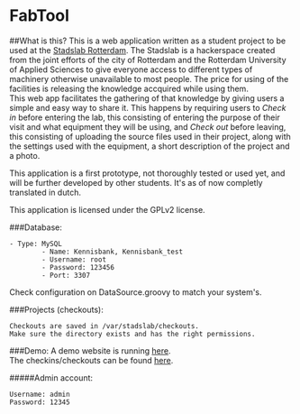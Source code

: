FabTool
===================

##What is this?
This is a web application written as a student project to be used at the 
[Stadslab Rotterdam](http://stadslabrotterdam.nl/). The Stadslab is a hackerspace created from the joint efforts of 
the city of Rotterdam and the Rotterdam University of Applied Sciences to give everyone access to different types of machinery
otherwise unavailable to most people. The price for using of the facilities is releasing the knowledge accquired while
using them.  
This web app facilitates the gathering of that knowledge by giving users a simple and easy way to share it. This happens
by requiring users to *Check in* before entering the lab, this consisting of entering the purpose of their visit and 
what equipment they will be using, and *Check out* before leaving, this consisting of uploading the source files used in
their project, along with the settings used with the equipment, a short description of the project and a photo.

This application is a first prototype, not thoroughly tested or used yet, and will be further developed by other students.
It's as of now completly translated in dutch.

This application is licensed under the GPLv2 license.

###Database:
  
	- Type: MySQL
    		- Name: Kennisbank, Kennisbank_test
			- Username: root
			- Password: 123456
			- Port: 3307

Check configuration on DataSource.groovy to match your system's.

###Projects (checkouts):

    Checkouts are saved in /var/stadslab/checkouts.
    Make sure the directory exists and has the right permissions.


###Demo:
A demo website is running [here](http://145.24.222.154:8080/).  
The checkins/checkouts can be found [here](http://145.24.222.154:8080/checkinout).
	
  
#####Admin account:

    Username: admin
    Password: 12345
